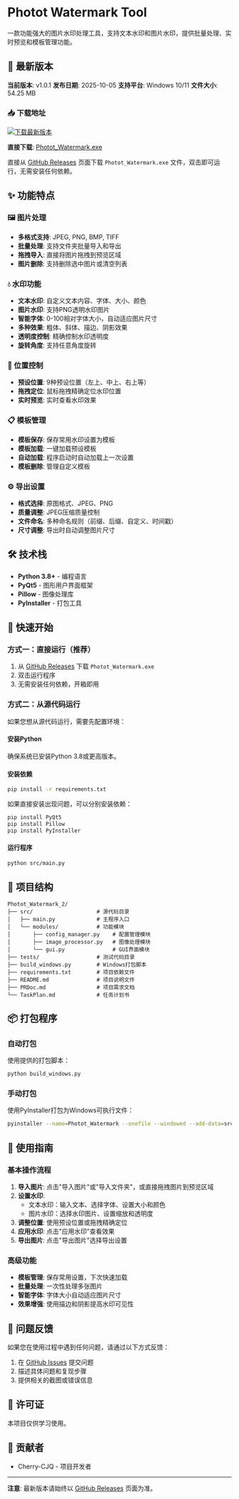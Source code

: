 # Photot Watermark Tool

一款功能强大的图片水印处理工具，支持文本水印和图片水印，提供批量处理、实时预览和模板管理功能。

## 🚀 最新版本

**当前版本**: v1.0.1
**发布日期**: 2025-10-05
**支持平台**: Windows 10/11
**文件大小**: 54.25 MB

### 📥 下载地址

[![下载最新版本](https://img.shields.io/badge/Download-v1.0.1-blue)](https://github.com/Cherry-CJQ/Photot_Watermark_2/releases/latest)

**直接下载**: [Photot_Watermark.exe](dist/Photot_Watermark.exe)

直接从 [GitHub Releases](https://github.com/Cherry-CJQ/Photot_Watermark_2/releases/latest) 页面下载 `Photot_Watermark.exe` 文件，双击即可运行，无需安装任何依赖。

## ✨ 功能特点

### 🖼️ 图片处理
- **多格式支持**: JPEG, PNG, BMP, TIFF
- **批量处理**: 支持文件夹批量导入和导出
- **拖拽导入**: 直接将图片拖拽到预览区域
- **图片删除**: 支持删除选中图片或清空列表

### 💧 水印功能
- **文本水印**: 自定义文本内容、字体、大小、颜色
- **图片水印**: 支持PNG透明水印图片
- **智能字体**: 0-100相对字体大小，自动适应图片尺寸
- **多种效果**: 粗体、斜体、描边、阴影效果
- **透明度控制**: 精确控制水印透明度
- **旋转角度**: 支持任意角度旋转

### 🎯 位置控制
- **预设位置**: 9种预设位置（左上、中上、右上等）
- **拖拽定位**: 鼠标拖拽精确定位水印位置
- **实时预览**: 实时查看水印效果

### 📋 模板管理
- **模板保存**: 保存常用水印设置为模板
- **模板加载**: 一键加载预设模板
- **自动加载**: 程序启动时自动加载上一次设置
- **模板删除**: 管理自定义模板

### ⚙️ 导出设置
- **格式选择**: 原图格式、JPEG、PNG
- **质量调整**: JPEG压缩质量控制
- **文件命名**: 多种命名规则（前缀、后缀、自定义、时间戳）
- **尺寸调整**: 导出时自动调整图片尺寸

## 🛠️ 技术栈

- **Python 3.8+** - 编程语言
- **PyQt5** - 图形用户界面框架
- **Pillow** - 图像处理库
- **PyInstaller** - 打包工具

## 🚀 快速开始

### 方式一：直接运行（推荐）
1. 从 [GitHub Releases](https://github.com/Cherry-CJQ/Photot_Watermark_2/releases/latest) 下载 `Photot_Watermark.exe`
2. 双击运行程序
3. 无需安装任何依赖，开箱即用

### 方式二：从源代码运行
如果您想从源代码运行，需要先配置环境：

#### 安装Python
确保系统已安装Python 3.8或更高版本。

#### 安装依赖
```bash
pip install -r requirements.txt
```

如果直接安装出现问题，可以分别安装依赖：
```bash
pip install PyQt5
pip install Pillow
pip install PyInstaller
```

#### 运行程序
```bash
python src/main.py
```

## 📁 项目结构
```
Photot_Watermark_2/
├── src/                    # 源代码目录
│   ├── main.py             # 主程序入口
│   └── modules/            # 功能模块
│       ├── config_manager.py    # 配置管理模块
│       ├── image_processor.py   # 图像处理模块
│       └── gui.py               # GUI界面模块
├── tests/                  # 测试代码目录
├── build_windows.py        # Windows打包脚本
├── requirements.txt        # 项目依赖文件
├── README.md               # 项目说明文件
├── PRDoc.md                # 项目需求文档
└── TaskPlan.md             # 任务计划书
```

## 📦 打包程序

### 自动打包
使用提供的打包脚本：
```bash
python build_windows.py
```

### 手动打包
使用PyInstaller打包为Windows可执行文件：
```bash
pyinstaller --name=Photot_Watermark --onefile --windowed --add-data=src/modules;modules src/main.py
```

## 📖 使用指南

### 基本操作流程
1. **导入图片**: 点击"导入图片"或"导入文件夹"，或直接拖拽图片到预览区域
2. **设置水印**:
   - 文本水印：输入文本、选择字体、设置大小和颜色
   - 图片水印：选择水印图片、设置缩放和透明度
3. **调整位置**: 使用预设位置或拖拽精确定位
4. **应用水印**: 点击"应用水印"查看效果
5. **导出图片**: 点击"导出图片"选择导出设置

### 高级功能
- **模板管理**: 保存常用设置，下次快速加载
- **批量处理**: 一次性处理多张图片
- **智能字体**: 字体大小自动适应图片尺寸
- **效果增强**: 使用描边和阴影提高水印可见性

## 🐛 问题反馈

如果您在使用过程中遇到任何问题，请通过以下方式反馈：
1. 在 [GitHub Issues](https://github.com/Cherry-CJQ/Photot_Watermark_2/issues) 提交问题
2. 描述具体问题和复现步骤
3. 提供相关的截图或错误信息

## 📄 许可证

本项目仅供学习使用。

## 👥 贡献者

- Cherry-CJQ - 项目开发者

---

**注意**: 最新版本请始终以 [GitHub Releases](https://github.com/Cherry-CJQ/Photot_Watermark_2/releases) 页面为准。